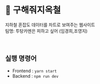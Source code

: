 # 🚎 구해줘지옥철

지하철 혼잡도 데이터를 차트로 보여주는 웹사이트<br>
팀명: 투탕카멘은 피하고 싶어 (임경희,조영지)
<br>
<br>
<br>

## 실행 명령어

- Frontend : `yarn start`
- Backend : `npm run dev`
